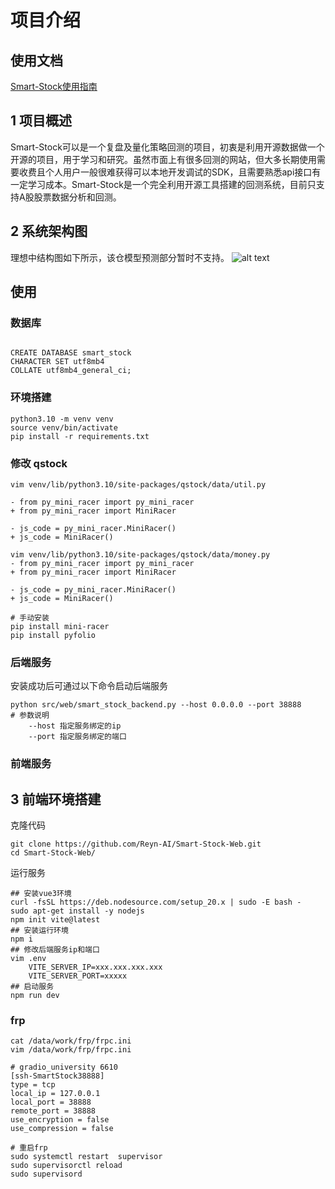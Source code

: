 # 项目介绍
## 使用文档
[Smart-Stock使用指南](https://smart-stock-docs.readthedocs.io/en/latest/index.html)
## 1 项目概述
Smart-Stock可以是一个复盘及量化策略回测的项目，初衷是利用开源数据做一个开源的项目，用于学习和研究。虽然市面上有很多回测的网站，但大多长期使用需要收费且个人用户一般很难获得可以本地开发调试的SDK，且需要熟悉api接口有一定学习成本。Smart-Stock是一个完全利用开源工具搭建的回测系统，目前只支持A股股票数据分析和回测。
## 2 系统架构图
理想中结构图如下所示，该仓模型预测部分暂时不支持。
![alt text](./docs/imgs/design.jpg)


## 使用
### 数据库
```

CREATE DATABASE smart_stock
CHARACTER SET utf8mb4
COLLATE utf8mb4_general_ci;

```


### 环境搭建
```
python3.10 -m venv venv
source venv/bin/activate
pip install -r requirements.txt 

```
### 修改 qstock
```
vim venv/lib/python3.10/site-packages/qstock/data/util.py

- from py_mini_racer import py_mini_racer
+ from py_mini_racer import MiniRacer

- js_code = py_mini_racer.MiniRacer()
+ js_code = MiniRacer()

vim venv/lib/python3.10/site-packages/qstock/data/money.py
- from py_mini_racer import py_mini_racer
+ from py_mini_racer import MiniRacer

- js_code = py_mini_racer.MiniRacer()
+ js_code = MiniRacer()

# 手动安装
pip install mini-racer
pip install pyfolio

```

### 后端服务
安装成功后可通过以下命令启动后端服务
```
python src/web/smart_stock_backend.py --host 0.0.0.0 --port 38888
# 参数说明
    --host 指定服务绑定的ip
    --port 指定服务绑定的端口
```

### 前端服务
## 3 前端环境搭建
克隆代码
```
git clone https://github.com/Reyn-AI/Smart-Stock-Web.git
cd Smart-Stock-Web/
```
运行服务
```
## 安装vue3环境
curl -fsSL https://deb.nodesource.com/setup_20.x | sudo -E bash -
sudo apt-get install -y nodejs
npm init vite@latest
## 安装运行环境
npm i
## 修改后端服务ip和端口
vim .env
    VITE_SERVER_IP=xxx.xxx.xxx.xxx
    VITE_SERVER_PORT=xxxxx
## 启动服务
npm run dev
```


### frp
```
cat /data/work/frp/frpc.ini 
vim /data/work/frp/frpc.ini

# gradio_university 6610
[ssh-SmartStock38888]
type = tcp
local_ip = 127.0.0.1
local_port = 38888
remote_port = 38888
use_encryption = false
use_compression = false

# 重启frp
sudo systemctl restart  supervisor
sudo supervisorctl reload
sudo supervisord
```